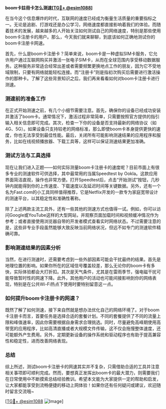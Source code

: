 **boom卡註冊卡怎么测速[[TG💪+ @esim1088](https://t.me/s/esim1088)]**

在当今这个信息爆炸的时代，互联网的速度已经成为衡量生活质量的重要指标之一。无论是追剧、打游戏还是办公学习，网络速度都直接影响着我们的体验。而随着技术的发展，越来越多的人开始关注如何测试自己的网络速度，特别是那些使用boom卡注册卡的用户。那么，今天我们就来聊聊，到底该如何正确地测试你的boom卡注册卡网速。

首先，什么是boom卡注册卡？简单来说，boom卡是一种虚拟SIM卡服务，它允许用户通过互联网购买并激活一张电子SIM卡，从而在全球范围内享受移动数据服务。这种服务非常适合经常出差或者需要频繁更换地点工作的朋友，因为它不受地域限制，只要有网络就能轻松连接。而“注册卡”则是指初次购买后需要进行激活操作的那种卡。了解了这些背景知识之后，我们再来看看如何对boom卡注册卡进行测速。

### 测速前的准备工作

在正式开始测速之前，有几个小细节需要注意。首先，确保你的设备已经成功安装并激活了boom卡。通常情况下，激活过程非常简单，只需要按照官方提供的指引输入相关信息即可完成。其次，检查一下你的设备是否支持最新的网络协议（如4G、5G）。如果设备只支持较老的网络标准，那么即使boom卡本身提供更快的速度，你也无法享受到最佳性能。最后，关闭所有可能影响测速结果的应用程序和服务，比如在线视频播放器、下载工具等，这样可以保证测速结果更加准确。

### 测试方法与工具选择

现在让我们进入正题——如何实际测量boom卡注册卡的速度呢？目前市面上有很多专业的测速软件可供选择，其中最常用的当属Speedtest by Ookla。这款应用界面简洁直观，操作也非常方便。打开Speedtest后，点击“开始测试”按钮，几秒钟内就能得到你的上传速度、下载速度以及延迟时间等关键数据。另外，还有一个名为Fast.com的小工具同样值得推荐，它是Netflix开发的一款专为家庭宽带设计的测速平台，以其稳定性和准确性著称。

除了上述两款主流工具外，还有一些其他的测速方式也值得一试。例如，你可以访问Google或YouTube这样的大型网站，并观察页面加载时间和视频缓冲情况作为参考；或者直接使用浏览器自带的开发者模式查看实时网络状态。不过需要注意的是，这些非专业手段虽然能够大致反映当前网络状况，但远不如专门的测速软件精确可靠。

### 影响测速结果的因素分析

当然，在进行测速时，还需要考虑到一些外部因素可能会干扰最终的结果。首先是地理位置的影响。如果你所在的区域信号覆盖较差，那么无论你的boom卡有多快，实际体验都会大打折扣。其次是天气条件，尤其是在雷雨季节，强电磁干扰可能导致暂时性的网速下降。此外，其他用户的活动也可能间接影响到你的网络表现，特别是在公共Wi-Fi热点下使用时要特别留意这一点。

### 如何提升boom卡注册卡的网速？

既然了解了如何测速，接下来自然就是想办法优化自己的网络环境了。对于boom卡注册卡而言，首要任务是选择合适的套餐计划。不同的套餐提供了不同的流量上限和峰值速率，因此你需要根据自身需求合理挑选。同时，尽量避免高峰期使用高带宽的应用程序，比如高清直播或者大规模文件传输，这不仅会拖慢整体速度，还可能额外产生费用。另外，定期更新设备的操作系统和驱动程序也有助于提高兼容性和稳定性，进而改善网络表现。

### 总结

综上所述，测试boom卡注册卡的网速其实并不复杂，只需借助合适的工具并注意相关事项即可顺利完成。然而，要想真正发挥出boom卡的最大潜力，则需要我们在日常使用中不断摸索总结经验教训。希望本文能为大家提供一定的帮助和启发，让大家都能享受到流畅便捷的移动上网体验！如果你还有任何疑问或建议，欢迎随时留言交流哦~

[[TG💪+ @esim1088](https://t.me/s/esim1088) ![Image](https://i.postimg.cc/4NQfJmqS/Snipaste-2025-05-13-00-14-12.png)]